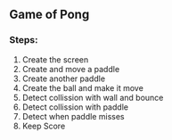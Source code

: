 ## Game of Pong

### Steps:
1. Create the screen
2. Create and move a paddle
3. Create another paddle
4. Create the ball and make it move
5. Detect collission with wall and bounce
6. Detect collission with paddle
7. Detect when paddle misses
8. Keep Score